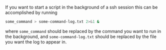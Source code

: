 If you want to start a script in the background of a ssh session this can be accomplished by running
```bash
some_command > some-command-log.txt 2>&1 &
```
where `some_command` should be replaced by the command you want to run in the background,
and `some-command-log.txt` should be replaced by the file you want the log to appear in.